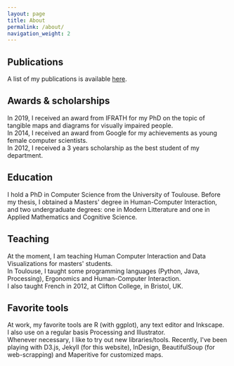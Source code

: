 ```yaml
---
layout: page
title: About
permalink: /about/
navigation_weight: 2
---
```


## Publications
A list of my publications is available [here](https://scholar.google.fr/citations?user=Fdzo-agAAAAJ&hl=fr).

## Awards & scholarships
In 2019, I received an award from IFRATH for my PhD on the topic of tangible maps and diagrams for visually impaired people.  
In 2014, I received an award from Google for my achievements as young female computer scientists.  
In 2012, I received a 3 years scholarship as the best student of my department.

## Education
I hold a PhD in Computer Science from the University of Toulouse. Before my thesis, I obtained  a Masters' degree in Human-Computer Interaction, and two undergraduate degrees: one in Modern Litterature and one in Applied Mathematics and Cognitive Science.

## Teaching
At the moment, I am teaching Human Computer Interaction and Data Visualizations for masters' students.  
In Toulouse, I taught some programming languages (Python, Java, Processing), Ergonomics and Human-Computer Interaction.  
I also taught French in 2012, at Clifton College, in Bristol, UK.

## Favorite tools
At work, my favorite tools are R (with ggplot), any text editor and Inkscape.  
I also use on a regular basis Processing and Illustrator.  
Whenever necessary, I like to try out new libraries/tools. Recently, I've been playing with D3.js, Jekyll (for this website), InDesign, BeautifulSoup (for web-scrapping) and Maperitive for customized maps. 